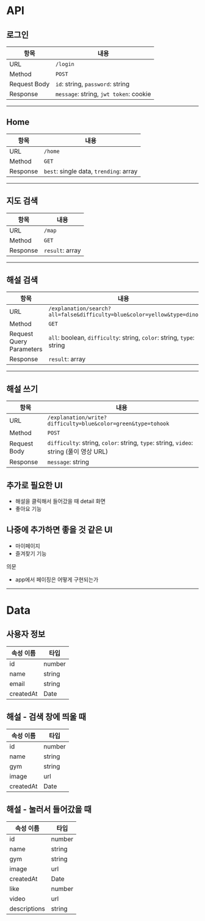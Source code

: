 # API
## 로그인

| 항목           | 내용                                     |
| ------------ | -------------------------------------- |
| URL          | `/login`                               |
| Method       | `POST`                                 |
| Request Body | `id`: string, `password`: string       |
| Response     | `message`: string, `jwt token`: cookie |

---

## Home

| 항목       | 내용                                     |
| -------- | -------------------------------------- |
| URL      | `/home`                                |
| Method   | `GET`                                  |
| Response | `best`: single data, `trending`: array |

---

## 지도 검색

| 항목       | 내용              |
| -------- | --------------- |
| URL      | `/map`          |
| Method   | `GET`           |
| Response | `result`: array |

---

## 해설 검색

| 항목                       | 내용                                                                     |
| ------------------------ | ---------------------------------------------------------------------- |
| URL                      | `/explanation/search?all=false&difficulty=blue&color=yellow&type=dino` |
| Method                   | `GET`                                                                  |
| Request Query Parameters | `all`: boolean, `difficulty`: string, `color`: string, `type`: string  |
| Response                 | `result`: array                                                        |

---

## 해설 쓰기

| 항목           | 내용                                                                                 |
| ------------ | ---------------------------------------------------------------------------------- |
| URL          | `/explanation/write?difficulty=blue&color=green&type=tohook`                       |
| Method       | `POST`                                                                             |
| Request Body | `difficulty`: string, `color`: string, `type`: string, `video`: string (풀이 영상 URL) |
| Response     | `message`: string                                                                  |

## 추가로 필요한 UI
- 해설을 클릭해서 들어갔을 때 detail 화면 
- 좋아요 기능
## 나중에 추가하면 좋을 것 같은 UI
- 마이페이지
- 즐겨찾기 기능

의문
- app에서 페이징은 어떻게 구현되는가

---

# Data
## 사용자 정보

| 속성 이름     | 타입     |
| --------- | ------ |
| id        | number |
| name      | string |
| email     | string |
| createdAt | Date   |


## 해설 - 검색 창에 띄울 때

| 속성 이름     | 타입     |
| --------- | ------ |
| id        | number |
| name      | string |
| gym       | string |
| image     | url    |
| createdAt | Date   |

## 해설 - 눌러서 들어갔을 때

| 속성 이름        | 타입     |
| ------------ | ------ |
| id           | number |
| name         | string |
| gym          | string |
| image        | url    |
| createdAt    | Date   |
| like         | number |
| video        | url    |
| descriptions | string |


